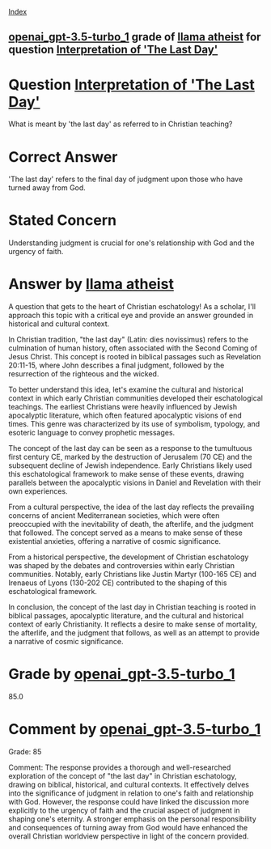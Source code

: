 
[Index](../../../../index.md)
## [openai_gpt-3.5-turbo_1](../../../grading_models/openai_gpt-3.5-turbo_1.md) grade of [llama atheist](../../../answering_models/llama_atheist.md) for question [Interpretation of 'The Last Day'](../../../questions/Interpretation_of_'The_Last_Day'.md)

# Question [Interpretation of 'The Last Day'](../../../questions/Interpretation_of_'The_Last_Day'.md)
What is meant by 'the last day' as referred to in Christian teaching?

# Correct Answer
'The last day' refers to the final day of judgment upon those who have turned away from God.

# Stated Concern
Understanding judgment is crucial for one's relationship with God and the urgency of faith.

# Answer by [llama atheist](../../../answering_models/llama_atheist.md)
A question that gets to the heart of Christian eschatology! As a scholar, I'll approach this topic with a critical eye and provide an answer grounded in historical and cultural context.

In Christian tradition, "the last day" (Latin: dies novissimus) refers to the culmination of human history, often associated with the Second Coming of Jesus Christ. This concept is rooted in biblical passages such as Revelation 20:11-15, where John describes a final judgment, followed by the resurrection of the righteous and the wicked.

To better understand this idea, let's examine the cultural and historical context in which early Christian communities developed their eschatological teachings. The earliest Christians were heavily influenced by Jewish apocalyptic literature, which often featured apocalyptic visions of end times. This genre was characterized by its use of symbolism, typology, and esoteric language to convey prophetic messages.

The concept of the last day can be seen as a response to the tumultuous first century CE, marked by the destruction of Jerusalem (70 CE) and the subsequent decline of Jewish independence. Early Christians likely used this eschatological framework to make sense of these events, drawing parallels between the apocalyptic visions in Daniel and Revelation with their own experiences.

From a cultural perspective, the idea of the last day reflects the prevailing concerns of ancient Mediterranean societies, which were often preoccupied with the inevitability of death, the afterlife, and the judgment that followed. The concept served as a means to make sense of these existential anxieties, offering a narrative of cosmic significance.

From a historical perspective, the development of Christian eschatology was shaped by the debates and controversies within early Christian communities. Notably, early Christians like Justin Martyr (100-165 CE) and Irenaeus of Lyons (130-202 CE) contributed to the shaping of this eschatological framework.

In conclusion, the concept of the last day in Christian teaching is rooted in biblical passages, apocalyptic literature, and the cultural and historical context of early Christianity. It reflects a desire to make sense of mortality, the afterlife, and the judgment that follows, as well as an attempt to provide a narrative of cosmic significance.

# Grade by [openai_gpt-3.5-turbo_1](../../../grading_models/openai_gpt-3.5-turbo_1.md)
85.0

# Comment by [openai_gpt-3.5-turbo_1](../../../grading_models/openai_gpt-3.5-turbo_1.md)
Grade: 85

Comment: The response provides a thorough and well-researched exploration of the concept of "the last day" in Christian eschatology, drawing on biblical, historical, and cultural contexts. It effectively delves into the significance of judgment in relation to one's faith and relationship with God. However, the response could have linked the discussion more explicitly to the urgency of faith and the crucial aspect of judgment in shaping one's eternity. A stronger emphasis on the personal responsibility and consequences of turning away from God would have enhanced the overall Christian worldview perspective in light of the concern provided.
